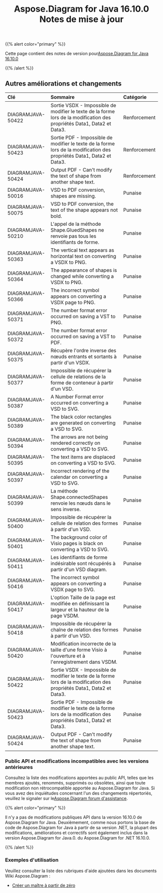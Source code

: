﻿---
title: Aspose.Diagram for Java 16.10.0 Notes de mise à jour
type: docs
weight: 30
url: /fr/java/aspose-diagram-for-java-16-10-0-release-notes/
---
{{% alert color="primary" %}} 

 Cette page contient des notes de version pour[Aspose.Diagram for Java 16.10.0](https://docs.aspose.com/diagram/java/aspose-diagram-for-java-16-10-0-release-notes/)

{{% /alert %}} 
## **Autres améliorations et changements**

|**Clé**|**Sommaire**|**Catégorie**|
|:- |:- |:- |
|DIAGRAMJAVA-50422|Sortie VSDX - Impossible de modifier le texte de la forme lors de la modification des propriétés Data1, Data2 et Data3.|Renforcement|
|DIAGRAMJAVA-50423|Sortie PDF - Impossible de modifier le texte de la forme lors de la modification des propriétés Data1, Data2 et Data3.|Renforcement|
|DIAGRAMJAVA-50424|Output PDF - Can't modify the text of shape from another shape text.|Renforcement|
|DIAGRAMJAVA-50016|VSD to PDF conversion, shapes are missing.|Punaise|
|DIAGRAMJAVA-50075|VSD to PDF conversion, the text of the shape appears not bold.|Punaise|
|DIAGRAMJAVA-50210|L'appel de la méthode Shape.GluedShapes ne renvoie pas tous les identifiants de forme.|Punaise|
|DIAGRAMJAVA-50363|The vertical text appears as horizontal text on converting a VSDX to PNG.|Punaise|
|DIAGRAMJAVA-50364|The appearance of shapes is changed while converting a VSDX to PNG.|Punaise|
|DIAGRAMJAVA-50366|The incorrect symbol appears on converting a VSDX page to PNG.|Punaise|
|DIAGRAMJAVA-50371|The number format error occurred on saving a VST to PNG.|Punaise|
|DIAGRAMJAVA-50372|The number format error occurred on saving a VST to PDF.|Punaise|
|DIAGRAMJAVA-50375|Récupère l'ordre inverse des nœuds entrants et sortants à partir d'un VSDX.|Punaise|
|DIAGRAMJAVA-50377|Impossible de récupérer la cellule de relations de la forme de conteneur à partir d'un VSD.|Punaise|
|DIAGRAMJAVA-50387|A Number Format error occurred on converting a VSD to SVG.|Punaise|
|DIAGRAMJAVA-50389|The black color rectangles are generated on converting a VSD to SVG.|Punaise|
|DIAGRAMJAVA-50394|The arrows are not being rendered correctly on converting a VSD to SVG.|Punaise|
|DIAGRAMJAVA-50395|The text items are displaced on converting a VSD to SVG.|Punaise|
|DIAGRAMJAVA-50397|Incorrect rendering of the calendar on converting a VSD to SVG.|Punaise|
|DIAGRAMJAVA-50399|La méthode Shape.connectedShapes renvoie les nœuds dans le sens inverse.|Punaise|
|DIAGRAMJAVA-50400|Impossible de récupérer la cellule de relation des formes à partir d'un VSD.|Punaise|
|DIAGRAMJAVA-50401|The background color of Visio pages is black on converting a VSD to SVG.|Punaise|
|DIAGRAMJAVA-50411|Les identifiants de forme indésirable sont récupérés à partir d'un VSD diagram.|Punaise|
|DIAGRAMJAVA-50416|The incorrect symbol appears on converting a VSDX page to SVG.|Punaise|
|DIAGRAMJAVA-50417|L'option Taille de la page est modifiée en définissant la largeur et la hauteur de la page VSDM.|Punaise|
|DIAGRAMJAVA-50418|Impossible de récupérer la chaîne de relation des formes à partir d'un VSD.|Punaise|
|DIAGRAMJAVA-50420|Modification incorrecte de la taille d'une forme Visio à l'ouverture et à l'enregistrement dans VSDM.|Punaise|
|DIAGRAMJAVA-50422|Sortie VSDX - Impossible de modifier le texte de la forme lors de la modification des propriétés Data1, Data2 et Data3.|Punaise|
|DIAGRAMJAVA-50423|Sortie PDF - Impossible de modifier le texte de la forme lors de la modification des propriétés Data1, Data2 et Data3.|Punaise|
|DIAGRAMJAVA-50424|Output PDF - Can't modify the text of shape from another shape text.|Punaise|
### **Public API et modifications incompatibles avec les versions antérieures**
Consultez la liste des modifications apportées au public API, telles que les membres ajoutés, renommés, supprimés ou obsolètes, ainsi que toute modification non rétrocompatible apportée au Aspose.Diagram for Java. Si vous avez des inquiétudes concernant l'un des changements répertoriés, veuillez le signaler sur le[Aspose.Diagram forum d'assistance](https://forum.aspose.com/c/diagram/17).

{{% alert color="primary" %}} 

Il n'y a pas de modifications publiques API dans la version 16.10.0 de Aspose.Diagram for Java. Deuxièmement, comme nous portons la base de code de Aspose.Diagram for Java à partir de sa version .NET, la plupart des modifications, améliorations et correctifs sont également inclus dans la version Aspose.Diagram for Java.0. du Aspose.Diagram for .NET 16.10.0.

{{% /alert %}} 
### **Exemples d'utilisation**
Veuillez consulter la liste des rubriques d'aide ajoutées dans les documents Wiki Aspose.Diagram :

- [Créer un maître à partir de zéro](/diagram/fr/java/working-with-masters/#create-master-from-scratch)
